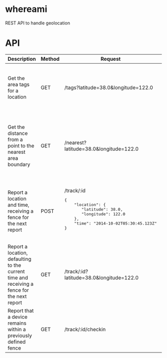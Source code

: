 whereami
========

REST API to handle geolocation



API
===

<table>
  <thead>
    <tr>
      <th>Description</th>
      <th>Method</th>
      <th>Request</th>
      <th>Response</th>
    </tr>
  </thead>
  <tbody>
    <tr>
      <td>Get the area tags for a location</td>
      <td>GET</td>
      <td>/tags?latitude=38.0&longitude=122.0</td>
      <td>200 OK
<pre>{
    "location": {
        "latitude": 38.0,
        "longitude": 132.0
    }
    "distance": 1000.0,
}</pre>
      </td>
    </tr>
    <tr>
      <td>Get the distance from a point to the nearest area boundary</td>
      <td>GET</td>
      <td>/nearest?latitude=38.0&longitude=122.0</td>
      <td>200 OK
<pre>{
    "location": {
        "latitude": 38.0,
        "longitude": 132.0
    }
    "tags": [
        "CA",
        "San Francisco",
        "94123"
    ]
}</pre>
      </td>
    </tr>
    <tr>
      <td>Report a location and time, receiving a fence for the next report</td>
      <td>POST</td>
      <td>/track/:id
      <br/>
<pre>{
    "location": {
       "latitude": 38.0,
       "longitude": 122.0
    },
    "time": "2014-10-02T05:30:45.123Z"
}</pre>
      </td>
      <td>200 OK
<pre>{
    "circle": {
        "center": {
            "latitude": 38.0,
            "longitude": 122.0
        },
        "radius": 7400.0
    },
    "time": "2014-10-02T08:30:45.123Z"
}</pre></td>
    </tr>
    <tr>
      <td>Report a location, defaulting to the current time and receiving a fence for the next report</td>
      <td>GET</td>
      <td>/track/:id?latitude=38.0&longitude=122.0</td>
      <td>200 OK
<pre>{
    "circle": {
        "center": {
            "latitude": 38.0,
            "longitude": 122.0
        },
        "radius": 7400.0
    },
    "time": "2014-10-02T08:30:45.123Z"
}</pre></td>
    </tr>
    <tr>
      <td>Report that a device remains within a previously defined fence</td>
      <td>GET</td>
      <td>/track/:id/checkin</td>
      <td>200 OK</td>
    </tr>
  </tbody>
</table>

